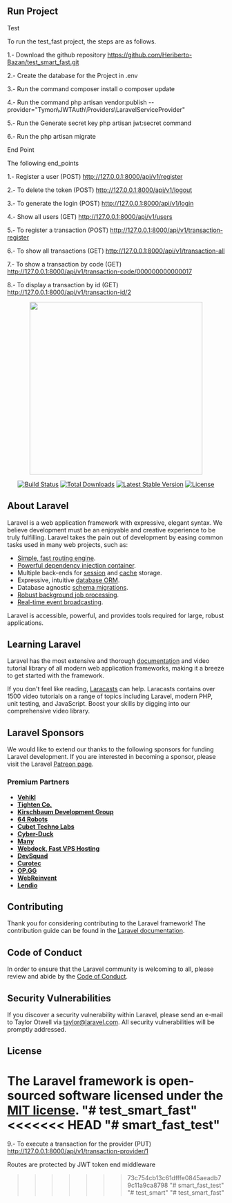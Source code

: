## Run Project

Test

To run the test_fast project, the steps are as follows.

1.- Download the github repository https://github.com/Heriberto-Bazan/test_smart_fast.git

2.- Create the database for the Project in .env

3.- Run the command composer install o composer update

4.- Run the command php artisan vendor:publish --provider="Tymon\JWTAuth\Providers\LaravelServiceProvider"

5.- Run the Generate secret key php artisan jwt:secret command

6.- Run the php artisan migrate 

End Point

The following end_points

1.- Register a user (POST) http://127.0.0.1:8000/api/v1/register

2.- To delete the token (POST) http://127.0.0.1:8000/api/v1/logout

3.- To generate the login (POST) http://127.0.0.1:8000/api/v1/login

4.- Show all users (GET) http://127.0.0.1:8000/api/v1/users

5.- To register a transaction (POST) http://127.0.0.1:8000/api/v1/transaction-register

6.- To show all transactions (GET) http://127.0.0.1:8000/api/v1/transaction-all

7.- To show a transaction by code (GET) http://127.0.0.1:8000/api/v1/transaction-code/000000000000017

8.- To display a transaction by id (GET) http://127.0.0.1:8000/api/v1/transaction-id/2



<p align="center"><a href="https://laravel.com" target="_blank"><img src="https://raw.githubusercontent.com/laravel/art/master/logo-lockup/5%20SVG/2%20CMYK/1%20Full%20Color/laravel-logolockup-cmyk-red.svg" width="400"></a></p>

<p align="center">
<a href="https://travis-ci.org/laravel/framework"><img src="https://travis-ci.org/laravel/framework.svg" alt="Build Status"></a>
<a href="https://packagist.org/packages/laravel/framework"><img src="https://img.shields.io/packagist/dt/laravel/framework" alt="Total Downloads"></a>
<a href="https://packagist.org/packages/laravel/framework"><img src="https://img.shields.io/packagist/v/laravel/framework" alt="Latest Stable Version"></a>
<a href="https://packagist.org/packages/laravel/framework"><img src="https://img.shields.io/packagist/l/laravel/framework" alt="License"></a>
</p>

## About Laravel

Laravel is a web application framework with expressive, elegant syntax. We believe development must be an enjoyable and creative experience to be truly fulfilling. Laravel takes the pain out of development by easing common tasks used in many web projects, such as:

- [Simple, fast routing engine](https://laravel.com/docs/routing).
- [Powerful dependency injection container](https://laravel.com/docs/container).
- Multiple back-ends for [session](https://laravel.com/docs/session) and [cache](https://laravel.com/docs/cache) storage.
- Expressive, intuitive [database ORM](https://laravel.com/docs/eloquent).
- Database agnostic [schema migrations](https://laravel.com/docs/migrations).
- [Robust background job processing](https://laravel.com/docs/queues).
- [Real-time event broadcasting](https://laravel.com/docs/broadcasting).

Laravel is accessible, powerful, and provides tools required for large, robust applications.

## Learning Laravel

Laravel has the most extensive and thorough [documentation](https://laravel.com/docs) and video tutorial library of all modern web application frameworks, making it a breeze to get started with the framework.

If you don't feel like reading, [Laracasts](https://laracasts.com) can help. Laracasts contains over 1500 video tutorials on a range of topics including Laravel, modern PHP, unit testing, and JavaScript. Boost your skills by digging into our comprehensive video library.

## Laravel Sponsors

We would like to extend our thanks to the following sponsors for funding Laravel development. If you are interested in becoming a sponsor, please visit the Laravel [Patreon page](https://patreon.com/taylorotwell).

### Premium Partners

- **[Vehikl](https://vehikl.com/)**
- **[Tighten Co.](https://tighten.co)**
- **[Kirschbaum Development Group](https://kirschbaumdevelopment.com)**
- **[64 Robots](https://64robots.com)**
- **[Cubet Techno Labs](https://cubettech.com)**
- **[Cyber-Duck](https://cyber-duck.co.uk)**
- **[Many](https://www.many.co.uk)**
- **[Webdock, Fast VPS Hosting](https://www.webdock.io/en)**
- **[DevSquad](https://devsquad.com)**
- **[Curotec](https://www.curotec.com/services/technologies/laravel/)**
- **[OP.GG](https://op.gg)**
- **[WebReinvent](https://webreinvent.com/?utm_source=laravel&utm_medium=github&utm_campaign=patreon-sponsors)**
- **[Lendio](https://lendio.com)**

## Contributing

Thank you for considering contributing to the Laravel framework! The contribution guide can be found in the [Laravel documentation](https://laravel.com/docs/contributions).

## Code of Conduct

In order to ensure that the Laravel community is welcoming to all, please review and abide by the [Code of Conduct](https://laravel.com/docs/contributions#code-of-conduct).

## Security Vulnerabilities

If you discover a security vulnerability within Laravel, please send an e-mail to Taylor Otwell via [taylor@laravel.com](mailto:taylor@laravel.com). All security vulnerabilities will be promptly addressed.

## License

The Laravel framework is open-sourced software licensed under the [MIT license](https://opensource.org/licenses/MIT).
"# test_smart_fast" 
<<<<<<< HEAD
"# smart_fast_test" 
=======



9.- To execute a transaction for the provider (PUT) http://127.0.0.1:8000/api/v1/transaction-provider/1


Routes are protected by JWT token end middleware


>>>>>>> 73c754cb13c61dfffe0845aeadb79c11a9ca8798
"# smart_fast_test" 
"# test_smart" 
"# test_smart_fast" 
